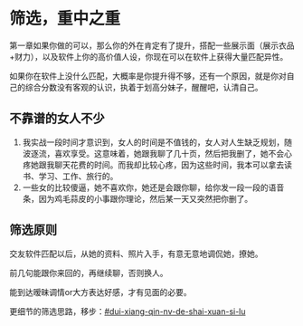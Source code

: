 # 筛选，重中之重

第一章如果你做的可以，那么你的外在肯定有了提升，搭配一些展示面（展示衣品+财力），以及软件上你的高价值人设，你现在可以在软件上获得大量匹配异性。

如果你在软件上没什么匹配，大概率是你提升得不够，还有一个原因，就是你对自己的综合分数没有客观的认识，执着于划高分妹子，醒醒吧，认清自己。

## 不靠谱的女人不少

1. 我实战一段时间才意识到，女人的时间是不值钱的，女人对人生缺乏规划，随波逐流，喜欢享受。这意味着，她跟我聊了几十页，然后把我删了，她不会心疼她跟我聊天花费的时间。而我却比较心疼，因为这些时间，我本可以拿去读书、学习、工作、旅行的。
2. 一些女的比较傻逼，她不喜欢你，她还是会跟你聊，给你发一段一段的语音条，因为鸡毛蒜皮的小事跟你理论，然后某一天又突然把你删了。

## 筛选原则

交友软件匹配以后，从她的资料、照片入手，有意无意地调侃她，撩她。

前几句能跟你来回的，再继续聊，否则换人。

能到达暧昧调情or大方表达好感，才有见面的必要。

更细节的筛选思路，移步：[#dui-xiang-qin-nv-de-shai-xuan-si-lu](../wu-guan-yu-xiang-qin-nv/guan-yu-xiang-qin-nv.md#dui-xiang-qin-nv-de-shai-xuan-si-lu "mention")
